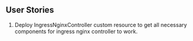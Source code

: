 ---
---

User Stories
------------
1. Deploy IngressNginxController custom resource to get all necessary components for ingress nginx controller to work.  
